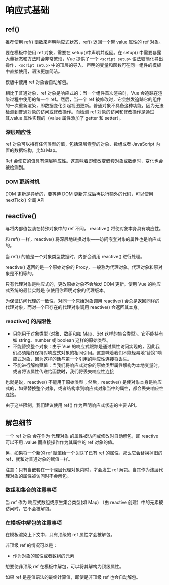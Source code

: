 # 响应式基础

## ref()

推荐使用 ref() 函数来声明响应式状态，ref() 返回一个带 value 属性的 ref 对象。

要在模板中使用 ref 对象，需要在 setup()中声明并返回。在 setup() 中需要暴露大量状态和方法时会非常繁琐，Vue 提供了一个 `<script setup>` 语法糖简化导出操作，`<script setup>` 中的顶层的导入、声明的变量和函数可在同一组件的模板中直接使用，语法更加简洁。

模版中使用 ref 对象会自动解包。

相比于普通对象，ref 对象是响应式的：当一个组件首次渲染时，Vue 会追踪在渲染过程中使用的每一个 ref。然后，当一个 ref 被修改时，它会触发追踪它的组件的一次重新渲染，即数据变化引起视图更新。普通对象不具备这种功能，因为无法检测到普通对象的访问或修改操作。而检测 ref 对象的访问和修改操作是通过其.value 属性实现的（value 属性添加了 getter 和 setter）。

### 深层响应性

ref 对象可以持有任何类型的值，包括深层嵌套的对象、数组或者 JavaScript 内置的数据结构，比如 Map。

Ref 会使它的值具有深层响应性。这意味着即使改变嵌套对象或数组时，变化也会被检测到。

### DOM 更新时机

DOM 更新是异步的，要等待 DOM 更新完成后再执行额外的代码，可以使用 nextTick() 全局 API

## reactive()

与将内部值包装在特殊对象中的 ref 不同， reactive() 将使对象本身具有响应性。

和 ref() 一样，reactive() 将深层地转换对象——访问嵌套对象的属性也是响应式的。

当 ref() 的值是一个对象类型数据时，内部会调用 reactive() 进行处理。

reactive() 返回的是一个原始对象的 Proxy，一般称为代理对象。代理对象和原对象是不相等的。

只有代理对象是响应式的，更改原始对象不会触发 DOM 更新。使用 Vue 的响应式系统的最佳实践是 仅使用你声明对象的代理版本。

为保证访问代理的一致性，对同一个原始对象调用 reactive() 会总是返回同样的代理对象，而对一个已存在的代理对象调用 reactive() 会返回其本身。

### reactive() 的局限性

- 只能用于对象类型 (对象、数组和如 Map、Set 这样的集合类型)。它不能持有如 string、number 或 boolean 这样的原始类型。
- 不能替换整个对象：由于 Vue 的响应式跟踪是通过属性访问实现的，因此我们必须始终保持对响应式对象的相同引用。这意味着我们不能轻易地“替换”响应式对象，因为这样的话与第一个引用的响应性连接将丢失。
- 不能进行解构赋值：当我们将响应式对象的原始类型属性解构为本地变量时，或者将该属性传递给函数时，我们将丢失响应性连接

也就是说，reactive() 不能用于原始类型；然后，reactive() 是使对象本身是响应式的，如果替换整个对象，或者结构拿到响应式对象当中的属性，都会丢失响应性连接。

由于这些限制，我们建议使用 ref() 作为声明响应式状态的主要 API。

## 解包细节

一个 ref 对象 会在作为 代理对象 的属性被访问或修改时自动解包，即 reactive 可以不用 .value 而直接操作作为其属性的 ref 对象的值。

另，如果将一个新的 ref 赋值给一个关联了已有 ref 的属性，那么它会替换掉旧的 ref，就和对普通对象的赋值一样。

注意：只有当嵌套在一个深层代理对象内时，才会发生 ref 解包。当其作为浅层代理对象的属性被访问时不会解包。

### 数组和集合的注意事项

当 ref 作为 响应式数组或原生集合类型(如 Map) （由 reactive 创建）中的元素被访问时，它不会被解包。

### 在模板中解包的注意事项

在模板渲染上下文中，只有顶级的 ref 属性才会被解包。

非顶级 ref 的情况可以是：

- 作为对象的属性或者数组的元素

想要使非顶级 ref 在模板中解包，可以将其解构为顶级属性。

如果 ref 是差值语法的最终计算值，即使是非顶级 ref 也会自动解包。

